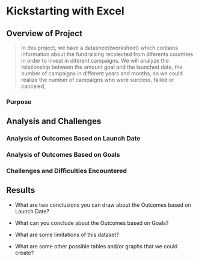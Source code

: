 # Kickstarting with Excel

## Overview of Project
> In this project, we have a datasheet(worksheet) which contains information about the fundraising recolected from diferents countries 
in order to invest in diferent campaigns.
We will analyze the relationship between the amount goal and the launched date, the number of campaigns in different years and months, so we could realize the number of campaigns who were success, failed or canceled, 

### Purpose

## Analysis and Challenges


### Analysis of Outcomes Based on Launch Date

### Analysis of Outcomes Based on Goals

### Challenges and Difficulties Encountered

## Results

- What are two conclusions you can draw about the Outcomes based on Launch Date?

- What can you conclude about the Outcomes based on Goals?

- What are some limitations of this dataset?

- What are some other possible tables and/or graphs that we could create?
